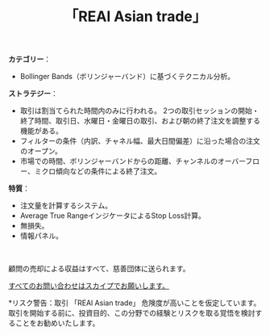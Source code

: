 ﻿---
layout: post-ea

group: 技術顧問
title: 「REAl Asian trade」
meta: REAl Asian trade
logo: real-asian-trade.svg
order: 2

category: ea

lang: jp
ref: real_asian_trade
---

**カテゴリー**：
  - Bollinger Bands（ボリンジャーバンド）に基づくテクニカル分析。

**ストラテジー**：
  - 取引は割当てられた時間内のみに行われる。 2つの取引セッションの開始・終了時間、取引日、水曜日・金曜日の取引、および朝の終了注文を調整する機能がある。
  - フィルターの条件（内訳、チャネル幅、最大日間偏差）に沿った場合の注文のオープン。
  - 市場での時間、ボリンジャーバンドからの距離、チャンネルのオーバーフロー、ミクロ傾向などの条件による終了注文。

**特質**：
  - 注文量を計算するシステム。
  - Average True RangeインジケータによるStop Loss計算。
  - 無損失。
  - 情報パネル。

<a data-fancybox="gallery" href="/img/ea/ru/GBPAUD-Strategy-Tester-Report-REAl-Asian-trade-(ENG).png"><img src="/img/ea/ru/GBPAUD-Strategy-Tester-Report-REAl-Asian-trade-(ENG).png" alt=""></a>
<a data-fancybox="gallery" href="/img/ea/ru/GBPAUD-Strategy-Tester-Report-Graph-REAl-Asian-trade-(ENG).png"><img src="/img/ea/ru/GBPAUD-Strategy-Tester-Report-Graph-REAl-Asian-trade-(ENG).png" alt=""></a>
<a data-fancybox="gallery" href="/img/ea/ru/GBPCAD-Strategy-Tester-Report-REAl-Asian-trade-(ENG).png"><img src="/img/ea/ru/GBPCAD-Strategy-Tester-Report-REAl-Asian-trade-(ENG).png" alt=""></a>
<a data-fancybox="gallery" href="/img/ea/ru/GBPCAD-Strategy-Tester-Report-Graph-REAl-Asian-trade-(ENG).png"><img src="/img/ea/ru/GBPCAD-Strategy-Tester-Report-Graph-REAl-Asian-trade-(ENG).png" alt=""></a>
<a data-fancybox="gallery" href="/img/ea/ru/GBPCHF-Strategy-Tester-Report-REAl-Asian-trade-(ENG).png"><img src="/img/ea/ru/GBPCHF-Strategy-Tester-Report-REAl-Asian-trade-(ENG).png" alt=""></a>
<a data-fancybox="gallery" href="/img/ea/ru/GBPCHF-Strategy-Tester-Report-Graph-REAl-Asian-trade-(ENG).png"><img src="/img/ea/ru/GBPCHF-Strategy-Tester-Report-Graph-REAl-Asian-trade-(ENG).png" alt=""></a>

顧問の売却による収益はすべて、慈善団体に送られます。

<a href="skype:chutkoy89?chat" target="_blank">すべてのお問い合わせはスカイプでお願いします。</a>

*リスク警告：取引 「REAl Asian trade」 危険度が高いことを仮定しています。 取引を開始する前に、投資目的、この分野での経験とリスクを取る覚悟を検討することをお勧めいたします。